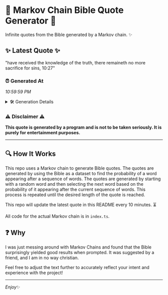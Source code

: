 # 📖 Markov Chain Bible Quote Generator 📖

Infinite quotes from the Bible generated by a Markov chain. ✨

## ✨ Latest Quote ✨
"have received the knowledge of the truth, there remaineth no more sacrifice for sins, 10:27"

### ⏰ Generated At
*10:59:59 PM*

<details>
    <summary>🛠️ Generation Details</summary>
    <p>
        <strong>🌱 Seed:</strong> have<br>
        <strong>🔄 Iterations:</strong> 14<br>
        <strong>📜 Context History:</strong><br>[ have ]: received<br>[ have, received ]: the<br>[ have, received, the ]: knowledge<br>[ have, received, the, knowledge ]: of<br>[ have, received, the, knowledge, of ]: the<br>[ have, received, the, knowledge, of, the ]: truth,<br>[ received, the, knowledge, of, the, truth, ]: there<br>[ the, knowledge, of, the, truth,, there ]: remaineth<br>[ knowledge, of, the, truth,, there, remaineth ]: no<br>[ of, the, truth,, there, remaineth, no ]: more<br>[ the, truth,, there, remaineth, no, more ]: sacrifice<br>[ truth,, there, remaineth, no, more, sacrifice ]: for<br>[ there, remaineth, no, more, sacrifice, for ]: sins,<br>[ remaineth, no, more, sacrifice, for, sins, ]: 10:27<br>
    </p>
</details>

### ⚠️ Disclaimer ⚠️
**This quote is generated by a program and is not to be taken seriously. It is purely for entertainment purposes.**

---

## 🔍 How It Works

This repo uses a Markov chain to generate Bible quotes. The quotes are generated by using the Bible as a dataset to find the probability of a word appearing after a sequence of words. The quotes are generated by starting with a random word and then selecting the next word based on the probability of it appearing after the current sequence of words. This process is repeated until the desired length of the quote is reached.

This repo will update the latest quote in this README every 10 minutes. ⏳

All code for the actual Markov chain is in `index.ts`.

## ❓ Why

I was just messing around with Markov Chains and found that the Bible surprisingly yielded good results when prompted. 
It was suggested by a friend, and I am in no way christian.

Feel free to adjust the text further to accurately reflect your intent and experience with the project!

---

*Enjoy*✨
